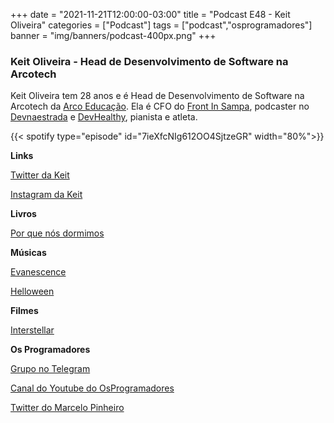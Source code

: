 +++
date = "2021-11-21T12:00:00-03:00"
title = "Podcast E48 - Keit Oliveira"
categories = ["Podcast"]
tags = ["podcast","osprogramadores"]
banner = "img/banners/podcast-400px.png"
+++

### Keit Oliveira - Head de Desenvolvimento de Software na Arcotech

Keit Oliveira tem 28 anos e é Head de Desenvolvimento de Software na Arcotech da [Arco Educação](https://arcoeducacao.com.br/). Ela é CFO do [Front In Sampa](https://frontinsampa.com.br/), podcaster no [Devnaestrada](https://devnaestrada.com.br/) e [DevHealthy](https://anchor.fm/devhealthy), pianista e atleta.


{{< spotify type="episode" id="7ieXfcNIg612OO4SjtzeGR" width="80%">}}


**Links**

[Twitter da Keit](https://twitter.com/seescrevekeit)

[Instagram da Keit](https://www.instagram.com/keitoliveira.io/)

**Livros**

[Por que nós dormimos](https://www.amazon.com.br/Por-que-n%C3%B3s-dormimos-ci%C3%AAncia/dp/8551003658/ref=sr_1_1_sspa)

**Músicas**

[Evanescence](https://en.wikipedia.org/wiki/Evanescence)

[Helloween](https://en.wikipedia.org/wiki/Helloween)

**Filmes**

[Interstellar](https://en.wikipedia.org/wiki/Interstellar_(film))


**Os Programadores**

[Grupo no Telegram](https://t.me/osprogramadores)

[Canal do Youtube do OsProgramadores](https://www.youtube.com/channel/UCt_YNYGl6K5yNXlXEQDdwWg?view_as=subscriber)

[Twitter do Marcelo Pinheiro](https://twitter.com/mpinheir)
